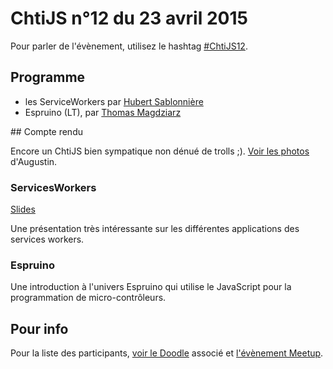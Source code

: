 <!--VarStream
title=ChtiJS #12
description=Découvrez le contenu du ChtiJS n°12 avec les présentations \
d'Hubert Sablonnière et de Thomas Magdziarz.
published=2015-04-23 19:00:00
keywords.+=ServiceWorkers
keywords.+=Espruino
lang=fr
location=FR
-->

# ChtiJS n°12 du 23 avril 2015

Pour parler de l'évènement, utilisez le hashtag
 [#ChtiJS12](https://twitter.com/search?q=%23ChtiJS12&src=hash).

## Programme

- les ServiceWorkers par [Hubert Sablonnière](https://twitter.com/hsablonniere)
- Espruino (LT), par [Thomas Magdziarz](http://www.thomasmagdziarz.fr)

## Compte rendu

Encore un ChtiJS bien sympatique non dénué de trolls ;).
[Voir les photos](https://www.flickr.com/photos/ashassin/albums/72157651732230270)
d'Augustin.

### ServicesWorkers

[Slides](http://hsablonniere.com/talks/)

Une présentation très intéressante sur les différentes applications des
 services workers.

### Espruino

Une introduction à l'univers Espruino qui utilise le JavaScript pour la
 programmation de micro-contrôleurs.

## Pour info

Pour la liste des participants,
 [voir le Doodle](http://doodle.com/6ustz8xah2m4ss74) associé et
 [l'évènement Meetup](http://www.meetup.com/FranceJS/events/221494183/).
